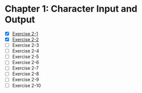 # Chapter 1: Character Input and Output

- [x] [Exercise 2-1](./ex.2.1.c)
- [x] [Exercise 2-2](./ex.2.2.c)
- [ ] Exercise 2-3
- [ ] Exercise 2-4
- [ ] Exercise 2-5
- [ ] Exercise 2-6
- [ ] Exercise 2-7
- [ ] Exercise 2-8
- [ ] Exercise 2-9
- [ ] Exercise 2-10
